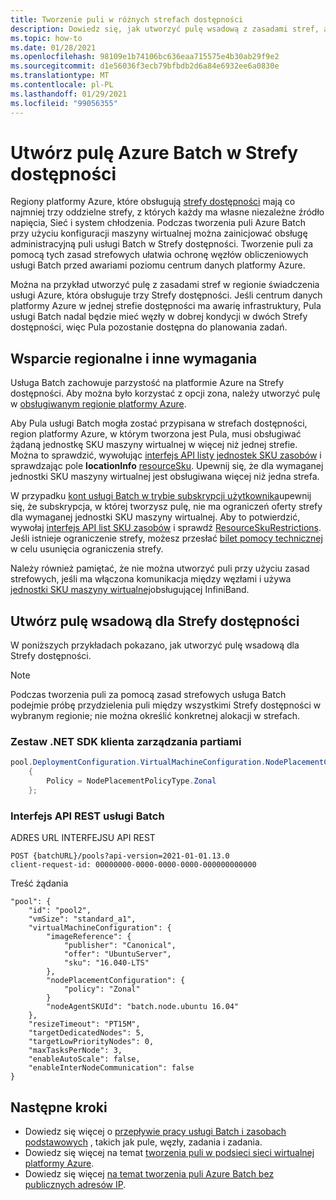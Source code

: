 ```yaml
---
title: Tworzenie puli w różnych strefach dostępności
description: Dowiedz się, jak utworzyć pulę wsadową z zasadami stref, aby ułatwić ochronę przed awariami.
ms.topic: how-to
ms.date: 01/28/2021
ms.openlocfilehash: 98109e1b74106bc636eaa715575e4b30ab29f9e2
ms.sourcegitcommit: d1e56036f3ecb79bfbdb2d6a84e6932ee6a0830e
ms.translationtype: MT
ms.contentlocale: pl-PL
ms.lasthandoff: 01/29/2021
ms.locfileid: "99056355"
---
```

# <a name="create-an-azure-batch-pool-across-availability-zones"></a>Utwórz pulę Azure Batch w Strefy dostępności

Regiony platformy Azure, które obsługują [strefy dostępności](https://azure.microsoft.com/global-infrastructure/availability-zones/) mają co najmniej trzy oddzielne strefy, z których każdy ma własne niezależne źródło napięcia, Sieć i system chłodzenia. Podczas tworzenia puli Azure Batch przy użyciu konfiguracji maszyny wirtualnej można zainicjować obsługę administracyjną puli usługi Batch w Strefy dostępności. Tworzenie puli za pomocą tych zasad strefowych ułatwia ochronę węzłów obliczeniowych usługi Batch przed awariami poziomu centrum danych platformy Azure.

Można na przykład utworzyć pulę z zasadami stref w regionie świadczenia usługi Azure, która obsługuje trzy Strefy dostępności. Jeśli centrum danych platformy Azure w jednej strefie dostępności ma awarię infrastruktury, Pula usługi Batch nadal będzie mieć węzły w dobrej kondycji w dwóch Strefy dostępności, więc Pula pozostanie dostępna do planowania zadań.

## <a name="regional-support-and-other-requirements"></a>Wsparcie regionalne i inne wymagania

Usługa Batch zachowuje parzystość na platformie Azure na Strefy dostępności. Aby można było korzystać z opcji zona, należy utworzyć pulę w [obsługiwanym regionie platformy Azure](../availability-zones/az-region.md).

Aby Pula usługi Batch mogła zostać przypisana w strefach dostępności, region platformy Azure, w którym tworzona jest Pula, musi obsługiwać żądaną jednostkę SKU maszyny wirtualnej w więcej niż jednej strefie. Można to sprawdzić, wywołując [interfejs API listy jednostek SKU zasobów](/rest/api/compute/resourceskus/list) i sprawdzając pole **locationInfo** [resourceSku](/rest/api/compute/resourceskus/list#resourcesku). Upewnij się, że dla wymaganej jednostki SKU maszyny wirtualnej jest obsługiwana więcej niż jedna strefa.

W przypadku [kont usługi Batch w trybie subskrypcji użytkownika](accounts.md#batch-accounts)upewnij się, że subskrypcja, w której tworzysz pulę, nie ma ograniczeń oferty strefy dla wymaganej jednostki SKU maszyny wirtualnej. Aby to potwierdzić, wywołaj [interfejs API list SKU zasobów](/rest/api/compute/resourceskus/list) i sprawdź [ResourceSkuRestrictions](/rest/api/compute/resourceskus/list#resourceskurestrictions). Jeśli istnieje ograniczenie strefy, możesz przesłać [bilet pomocy technicznej](../azure-portal/supportability/sku-series-unavailable.md) w celu usunięcia ograniczenia strefy.

Należy również pamiętać, że nie można utworzyć puli przy użyciu zasad strefowych, jeśli ma włączona komunikacja między węzłami i używa [jednostki SKU maszyny wirtualnej](../virtual-machines/workloads/hpc/enable-infiniband.md)obsługującej InfiniBand.

## <a name="create-a-batch-pool-across-availability-zones"></a>Utwórz pulę wsadową dla Strefy dostępności

W poniższych przykładach pokazano, jak utworzyć pulę wsadową dla Strefy dostępności.

> [!NOTE]
> Podczas tworzenia puli za pomocą zasad strefowych usługa Batch podejmie próbę przydzielenia puli między wszystkimi Strefy dostępności w wybranym regionie; nie można określić konkretnej alokacji w strefach.

### <a name="batch-management-client-net-sdk"></a>Zestaw .NET SDK klienta zarządzania partiami

```csharp
pool.DeploymentConfiguration.VirtualMachineConfiguration.NodePlacementConfiguration = new NodePlacementConfiguration()
    {
        Policy = NodePlacementPolicyType.Zonal
    };

```

### <a name="batch-rest-api"></a>Interfejs API REST usługi Batch

ADRES URL INTERFEJSU API REST

```
POST {batchURL}/pools?api-version=2021-01-01.13.0
client-request-id: 00000000-0000-0000-0000-000000000000
```

Treść żądania

```
"pool": {
    "id": "pool2",
    "vmSize": "standard_a1",
    "virtualMachineConfiguration": {
        "imageReference": {
            "publisher": "Canonical",
            "offer": "UbuntuServer",
            "sku": "16.040-LTS"
        },
        "nodePlacementConfiguration": {
            "policy": "Zonal"
        }
        "nodeAgentSKUId": "batch.node.ubuntu 16.04"
    },
    "resizeTimeout": "PT15M",
    "targetDedicatedNodes": 5,
    "targetLowPriorityNodes": 0,
    "maxTasksPerNode": 3,
    "enableAutoScale": false,
    "enableInterNodeCommunication": false
}
```

## <a name="next-steps"></a>Następne kroki

- Dowiedz się więcej o [przepływie pracy usługi Batch i zasobach podstawowych](batch-service-workflow-features.md) , takich jak pule, węzły, zadania i zadania.
- Dowiedz się więcej na temat [tworzenia puli w podsieci sieci wirtualnej platformy Azure](batch-virtual-network.md).
- Dowiedz się więcej [na temat tworzenia puli Azure Batch bez publicznych adresów IP](./batch-pool-no-public-ip-address.md).


